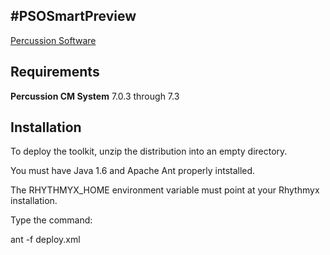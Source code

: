 #PSOSmartPreview
---
[Percussion Software](http://www.percussion.com "Percussion Software")

## Requirements
**Percussion CM System** 7.0.3 through  7.3 

## Installation

To deploy the toolkit, unzip the distribution into an empty directory. 

You must have Java 1.6 and Apache Ant properly intstalled. 

The RHYTHMYX_HOME environment variable must point at your 
Rhythmyx installation.  

Type the command: 

ant -f deploy.xml 

